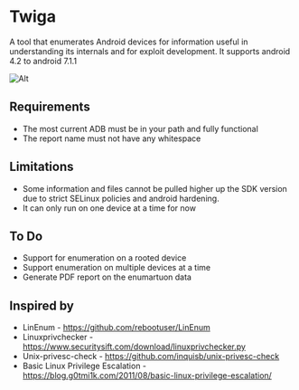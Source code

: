 # Twiga
A tool that enumerates Android devices for information useful in understanding its internals and for exploit development. It supports android 4.2 to android 7.1.1 

![Alt](https://raw.githubusercontent.com/xtiankisutsa/twiga/master/help.png)

## Requirements
* The most current ADB must be in your path and fully functional
* The report name must not have any whitespace 

## Limitations
* Some information and files cannot be pulled higher up the SDK version due to strict SELinux policies and android hardening. 
* It can only run on one device at a time for now

## To Do
* Support for enumeration on a rooted device
* Support enumeration on multiple devices at a time 
* Generate PDF report on the enumartuon data 

## Inspired by
* LinEnum - https://github.com/rebootuser/LinEnum
* Linuxprivchecker - https://www.securitysift.com/download/linuxprivchecker.py
* Unix-privesc-check - https://github.com/inquisb/unix-privesc-check 
* Basic Linux Privilege Escalation - https://blog.g0tmi1k.com/2011/08/basic-linux-privilege-escalation/
